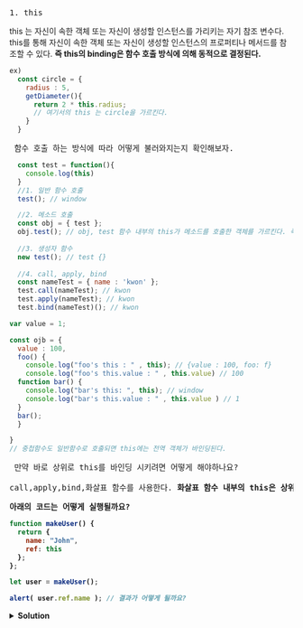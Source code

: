 <pre>1. this </pre>

this 는 자신이 속한 객체 또는 자신이 생성할 인스턴스를 가리키는 자기 참조 변수다. this를 통해 자신이 속한 객체 또는 자신이 생성할 인스턴스의 프로퍼티나 메서드를 참조할 수 있다.
<strong>즉 this의 binding은 함수 호출 방식에 의해 동적으로 결정된다.</strong>
```js
ex)
  const circle = {
    radius : 5,
    getDiameter(){
      return 2 * this.radius;
      // 여기서의 this 는 circle을 가르킨다.
    }
  }
```

<pre> 함수 호출 하는 방식에 따라 어떻게 불러와지는지 확인해보자.</pre>
```js
  const test = function(){
    console.log(this)
  }
  //1. 일반 함수 호출
  test(); // window

  //2. 메소드 호출
  const obj = { test };
  obj.test(); // obj, test 함수 내부의 this가 메소드를 호출한 객체를 가르킨다. 즉 함수호출 방식에 의해 동적으로 결정된다.
  
  //3. 생성자 함수
  new test(); // test {}
  
  //4. call, apply, bind
  const nameTest = { name : 'kwon' };
  test.call(nameTest); // kwon
  test.apply(nameTest); // kwon
  test.bind(nameTest)(); // kwon
```

```js
var value = 1;

const ojb = {
  value : 100,
  foo() {
    console.log("foo's this : " , this); // {value : 100, foo: f}
    console.log("foo's this.value : " , this.value) // 100
  function bar() {
    console.log("bar's this: ", this); // window
    console.log("bar's this.value : " , this.value ) // 1
  }
  bar(); 
  }

}
// 중첩함수도 일반함수로 호출되면 this에는 전역 객체가 바인딩된다.
```

<pre> 만약 바로 상위로 this를 바인딩 시키려면 어떻게 해야하나요?<br>
call,apply,bind,화살표 함수를 사용한다. <strong>화살표 함수 내부의 this은 상위 스코프 this를 가르킨다. </srong>
</pre>

<pre>아래의 코드는 어떻게 실행될까요?</pre>

```js
function makeUser() {
  return {
    name: "John",
    ref: this
  };
};

let user = makeUser();

alert( user.ref.name ); // 결과가 어떻게 될까요?
```
<details>
  <summary>Solution</summary>
  <strong>에러가 발생합니다 - </strong>Error: Cannot read property 'name' of undefined
  <pre>에러가 발생하는 이유는 this 값을 설정할 땐 객체 정의가 사용되지 않기 때문입니다. this 값은 호출 시점에 결정됩니다.
위 코드에서 makeUser() 내 this는 undefined가 됩니다. 메서드로써 호출된 게 아니라 함수로써 호출되었기 때문입니다.
this 값은 전체 함수가 됩니다. 코드 블록과 객체 리터럴은 여기에 영향을 주지 않습니다.
따라서 ref: this는 함수의 현재 this 값을 가져옵니다.
this의 값이 undefined가 되게 함수를 다시 작성하면 다음과 같습니다.
</pre>

```js
function makeUser(){
  return this; // 이번엔 객체 리터럴을 사용하지 않았습니다.
}

alert( makeUser().name ); // Error: Cannot read property 'name' of undefined
```
<pre>
보시다시피 alert( makeUser().name )와 위쪽에서 살펴본 alert( user.ref.name )의 결과가 같은 것을 확인할 수 있습니다.
에러가 발생하지 않게 하려면 코드를 다음과 같이 수정하면 됩니다.</pre>

```js
function makeUser() {
  return {
    name: "John",
    ref() {
      return this;
    }
  };
};

let user = makeUser();

alert( user.ref().name ); // John
```

<pre>이렇게 하면 user.ref()가 메서드가 되고 this는 . 앞의 객체가 되기 때문에 에러가 발생하지 않습니다.</pre>

</details>
